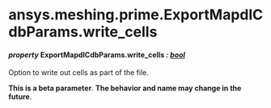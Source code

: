 # ansys.meshing.prime.ExportMapdlCdbParams.write_cells

<a id="ansys.meshing.prime.ExportMapdlCdbParams.write_cells"></a>

#### *property* ExportMapdlCdbParams.write_cells *: [bool](https://docs.python.org/3.11/library/functions.html#bool)*

Option to write out cells as part of the file.

**This is a beta parameter**. **The behavior and name may change in the future**.

<!-- !! processed by numpydoc !! -->

